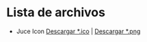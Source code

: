 # Lista de archivos

 - Juce Icon [Descargar *.ico](icons/Juce.ico) | [Descargar *.png](icons/Juce.png)

